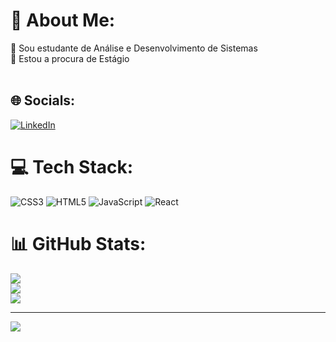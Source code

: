 # 💫 About Me:
🔭 Sou estudante de Análise e Desenvolvimento de Sistemas<br>👯 Estou a procura de Estágio<br><br>


## 🌐 Socials:
[![LinkedIn](https://img.shields.io/badge/LinkedIn-%230077B5.svg?logo=linkedin&logoColor=white)](https://linkedin.com/in/linkedin.com/in/josiane-cristina-de-paula-moller-de-carvalho-9332b31b5) 

# 💻 Tech Stack:
![CSS3](https://img.shields.io/badge/css3-%231572B6.svg?style=for-the-badge&logo=css3&logoColor=white) ![HTML5](https://img.shields.io/badge/html5-%23E34F26.svg?style=for-the-badge&logo=html5&logoColor=white) ![JavaScript](https://img.shields.io/badge/javascript-%23323330.svg?style=for-the-badge&logo=javascript&logoColor=%23F7DF1E) ![React](https://img.shields.io/badge/react-%2320232a.svg?style=for-the-badge&logo=react&logoColor=%2361DAFB)
# 📊 GitHub Stats:
![](https://github-readme-stats.vercel.app/api?username=Josi1985&theme=radical&hide_border=false&include_all_commits=false&count_private=false)<br/>
![](https://github-readme-streak-stats.herokuapp.com/?user=Josi1985&theme=radical&hide_border=false)<br/>
![](https://github-readme-stats.vercel.app/api/top-langs/?username=Josi1985&theme=radical&hide_border=false&include_all_commits=false&count_private=false&layout=compact)

---
[![](https://visitcount.itsvg.in/api?id=Josi1985&icon=0&color=5)](https://visitcount.itsvg.in)
